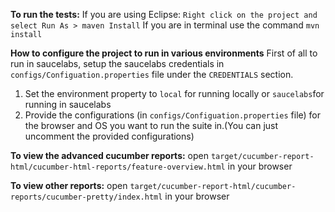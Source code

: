 

**To run the tests:**
If you are using Eclipse: `Right click on the project and select Run As > maven Install`
If you are in terminal use the command `mvn install`

**How to configure the project to run in various environments**
First of all to run in saucelabs, setup the saucelabs credentials in `configs/Configuation.properties` file under the `CREDENTIALS` section.

1) Set the environment property to `local` for running locally or `saucelabs`for running in saucelabs
2) Provide the configurations (in `configs/Configuation.properties` file) for the browser and OS you want to run the suite in.(You can just uncomment the provided configurations)

 **To view the advanced cucumber reports:**
open `target/cucumber-report-html/cucumber-html-reports/feature-overview.html` in your browser

 **To view other reports:**
open `target/cucumber-report-html/cucumber-reports/cucumber-pretty/index.html` in your browser